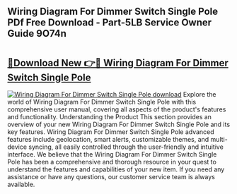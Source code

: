 ## Wiring Diagram For Dimmer Switch Single Pole PDf Free Download - Part-5LB Service Owner Guide 9O74n

# <h2><a href="http://dft53r.blite.top/?on=Wiring+Diagram+For+Dimmer+Switch+Single+Pole">🔗Download New 👉🔴 Wiring Diagram For Dimmer Switch Single Pole</a></h2>

[![Wiring Diagram For Dimmer Switch Single Pole download](https://i.imgur.com/lujVjoI.png)](http://dft53r.blite.top/?on=Wiring+Diagram+For+Dimmer+Switch+Single+Pole)
Explore the world of Wiring Diagram For Dimmer Switch Single Pole with this comprehensive user manual, covering all aspects of the product's features and functionality. Understanding the Product This section provides an overview of your new Wiring Diagram For Dimmer Switch Single Pole and its key features. Wiring Diagram For Dimmer Switch Single Pole advanced features include geolocation, smart alerts, customizable themes, and multi-device syncing, all easily controlled through the user-friendly and intuitive interface. We believe that the Wiring Diagram For Dimmer Switch Single Pole has been a comprehensive and thorough resource in your quest to understand the features and capabilities of your new item. If you need any assistance or have any questions, our customer service team is always available.
